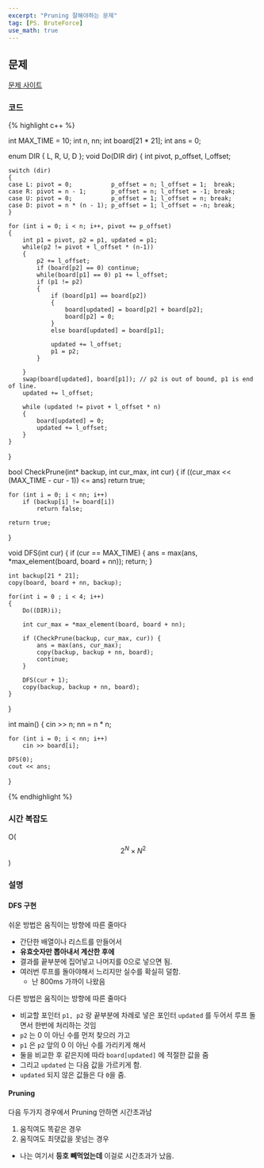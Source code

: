 ```yaml
---
excerpt: "Pruning 잘해야하는 문제"
tag: [PS. BruteForce]
use_math: true
---
```

## 문제

[문제 사이트](https://www.acmicpc.net/problem/12094)

### 코드

{% highlight c++ %}

int MAX_TIME = 10;
int n, nn;
int board[21 * 21];
int ans = 0;

enum DIR { L, R, U, D };
void Do(DIR dir)
{
	int pivot, p_offset, l_offset;

	switch (dir)
	{
	case L: pivot = 0;           p_offset = n; l_offset = 1;  break;
	case R: pivot = n - 1;       p_offset = n; l_offset = -1; break;
	case U: pivot = 0;           p_offset = 1; l_offset = n; break;
	case D: pivot = n * (n - 1); p_offset = 1; l_offset = -n; break;
	}
	
	for (int i = 0; i < n; i++, pivot += p_offset)
	{
		int p1 = pivot, p2 = p1, updated = p1;
		while(p2 != pivot + l_offset * (n-1))
		{
			p2 += l_offset;
			if (board[p2] == 0) continue;
			while(board[p1] == 0) p1 += l_offset;
			if (p1 != p2)
			{
				if (board[p1] == board[p2])
				{
					board[updated] = board[p2] + board[p2];
					board[p2] = 0;
				}
				else board[updated] = board[p1];
				
				updated += l_offset;
				p1 = p2;
			}
	
		}
		swap(board[updated], board[p1]); // p2 is out of bound, p1 is end of line.
		updated += l_offset;
	
		while (updated != pivot + l_offset * n)
		{
			board[updated] = 0;
			updated += l_offset;
		}
	}
}

bool CheckPrune(int* backup, int cur_max, int cur)
{
	if ((cur_max << (MAX_TIME - cur - 1)) <= ans)
		return true;

	for (int i = 0; i < nn; i++)
		if (backup[i] != board[i])
			return false;
	
	return true;
}

void DFS(int cur)
{
	if (cur == MAX_TIME) {
		ans = max(ans, *max_element(board, board + nn));
		return;
	}

	int backup[21 * 21];
	copy(board, board + nn, backup);
	
	for(int i = 0 ; i < 4; i++)
	{
		Do((DIR)i);
	
		int cur_max = *max_element(board, board + nn);
	
		if (CheckPrune(backup, cur_max, cur)) {
			ans = max(ans, cur_max);
			copy(backup, backup + nn, board);
			continue;
		}
	
		DFS(cur + 1);
		copy(backup, backup + nn, board);
	}

}


int main()
{
	cin >> n; nn = n * n;

	for (int i = 0; i < nn; i++)
		cin >> board[i];
	
	DFS(0);
	cout << ans;
}

{% endhighlight %}

### 시간 복잡도

O($$2^N \times N^2$$)

### 설명

#### DFS 구현

쉬운 방법은 움직이는 방향에 따른 줄마다
+ 간단한 배열이나 리스트를 만들어서
+ __유효숫자만 뽑아내서 계산한 후에__ 
+ 결과를 끝부분에 집어넣고 나머지를 0으로 넣으면 됨.
+ 여러번 루프를 돌아야해서 느리지만 실수를 확실히 덜함.
  + 난 800ms 가까이 나왔음

다른 방법은 움직이는 방향에 따른 줄마다
+ 비교할 포인터 ```p1, p2``` 랑 끝부분에 차례로 넣은 포인터 ```updated``` 를 두어서 루프 돌면서 한번에 처리하는 것임
+ ```p2``` 는 0 이 아닌 수를 먼저 찾으러 가고
+ ```p1``` 은 ```p2``` 앞의 0 이 아닌 수를 가리키게 해서
+ 둘을 비교한 후 같은지에 따라 ```board[updated]``` 에 적절한 값을 줌
+ 그리고 ```updated``` 는 다음 값을 가르키게 함.
+ ```updated``` 되지 않은 값들은 다 ```0```을 줌.

#### Pruning

다음 두가지 경우에서 Pruning 안하면 시간초과남
1. 움직여도 똑같은 경우
2. 움직여도 최댓값을 못넘는 경우
  + 나는 여기서 __등호 빼먹었는데__ 이걸로 시간초과가 났음.